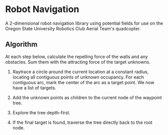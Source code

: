 Robot Navigation
================

A 2-dimensional robot navigation library using potential fields for use on the
Oregon State University Robotics Club Aerial Team's quadcopter.

Algorithm
---------

At each step below, calculate the repelling force of the walls and any
obstacles.  Sum them with the attracting force of the target unknowns.

1. Raytrace a circle around the current location at a constant radius, locating
   all contiguous points of unknown occupancy.  For each contiguous arc, mark
   the center of the arc as a target point.  We now have a list of targets.

2. Add the unknown points as children to the current node of the waypoint tree.

3. Explore the tree depth-first.

4. If the final target is found, traverse the tree directly back to the root
   node.
